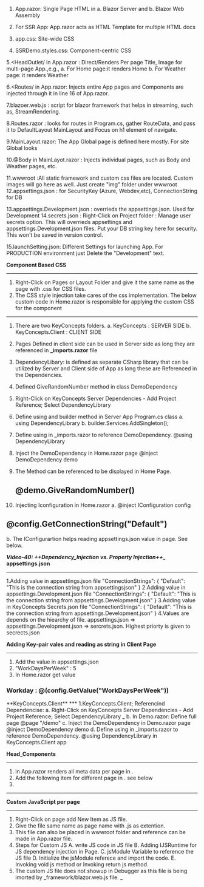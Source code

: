 
1. App.razor: Single Page HTML in 
a. Blazor Server and 
b. Blazor Web Assembly

2. For SSR App: App.razor acts as HTML Template for multiple HTML docs

3. app.css: Site-wide CSS

4. SSRDemo.styles.css: Component-centric CSS

5.<HeadOutlet/ in App.razor : Direct/Renders Per page Title, Image for multi-page App.,e.g.,
	a. For Home page:it renders <PageTitle>Home</PageTitle>
	b. For Weather page: it renders <PageTitle>Weather</PageTitle>

6.<Routes/ in App.razor: Injects entire App pages and Components are injected through it in line 16 of App.razor.

7.blazoer.web.js : script for blazor framework that helps in streaming, such as, StreamRendering.

8.Routes.razor : looks for routes in Program.cs, gather RouteData, and pass it to DefaultLayout MainLayout and Focus on h1 element of navigate.

9.MainLayout.razor: The App Global page is defined here mostly. For site Global looks

10.@Body in MainLayot.razor : Injects individual pages, such as Body and Weather pages, etc.

11.wwwroot :All static framework and custom css files are located. Custom images will go here as well. Just create "img" folder under wwwroot
12.appsettings.json : for SecurityKey (Azure, Webdev,etc), ConnectionString for DB

13.appsettings.Development.json : overrieds the appsettings.json. Used for Development
14.secrets.json : Right-Click on Project folder : Manage user secrets option. This will overrieds appsettings and appsettings.Development.json files.  Put your DB string key here for security. This won't be saved in version control.

15.launchSetting.json: Different Settings for launching App. For PRODUCTION environment just Delete the "Development" text.

**Component Based CSS**
***
1. Right-Click on Pages or Layout Folder and give it the same name as the page with .css for CSS files.
1. The CSS style injection take cares of the css implementation. The below custom code  in Home.razor is responsible for applying the custom CSS for the component
	<link rel="stylesheet" href="KeyConcepts.styles.css" />


***
1. There are two KeyConcepts folders.
	a. KeyConcepts : SERVER SIDE
	b. KeyConcepts.Client : CLIENT SIDE
2. Pages Defined in client side can be used in Server side as long they are referenced in **_imports.razor** file
3. DependencyLibary: is defined as separate CSharp library that can be utilized by Server and Client side of App as long these are Referenced in the Dependencies.
4. Defined GiveRandomNumber method in class DemoDependency
5. Right-Click on KeyConcepts Server Dependencies - Add Project Reference; Select DependencyLibrary

6. Define using and builder method in Server App Program.cs class
	a. using DependencyLibrary 
	b. builder.Services.AddSingleton<DemoDependency>();
7. Define using in _imports.razor to reference DemoDependency.	@using DependencyLibrary
8. Inject the DemoDependency in Home.razor page
	@inject DemoDependency demo
9. The Method can be referenced to be displayed in Home Page.
	<h2>@demo.GiveRandomNumber()</h2>
10. Injecting Iconfiguration in Home.razor
	a. @inject IConfiguration config
<h2>@config.GetConnectionString("Default")</h2>
	b. The IConfigurartion helps reading appsettings.json value in page. See below.

***Video-40: ++Dependency_Injection vs. Property Injection++***_	
**appsettings.json**
***
1.Adding value in appsettings.json file 
"ConnectionStrings": {
    "Default": "This is the connection string from appsettingsjson"
  }
2.Adding value in appsettings.Development.json file 
"ConnectionStrings": {
    "Default": "This is the connection string from appsettings.Development.json"
  }
3.Adding value in KeyConcepts Secrets.json file
"ConnectionStrings": {
    "Default": "This is the connection string from appsettings.Development.json"
  }
4.Values are depends on the hiearchy of file. appsettings.json => appsettings.Development.json => sercrets.json. Highest priorty is given to secrects.json

**Adding Key-pair vales and reading as string in Client Page**
***

1. Add the value in appsettings.json
1. "WorkDaysPerWeek" :  5
1. In Home.razor get value
<h3>Workday : @(config.GetValue<string>("WorkDaysPerWeek"))</h3> 
**KeyConcepts.Client**
***
1.KeyConcepts.Client; Referencind Dependencise:
	a. Right-Click on KeyConcepts Server Dependencies - Add Project Reference; Select DependencyLibrary
_	b. In Demo.razor: Define full page
		@page "/demo"
	c. Inject the DemoDependency in Demo.razor page
	@inject DemoDependency demo
	d. Define using in _imports.razor to reference DemoDependency.	@using DependencyLibrary in KeyConcepts.Client app


**Head_Components**
***
1. <HeadOutlet /> in App.razor renders all meta data per page in <HeadContent>.
1. Add the following item for different page in <HeadContent>. see below
1. <HeadContent>
    <meta name="description" content="This is the description for the home page"/>
</HeadContent>

***

**Custom JavaScript per page**
***
1. Right-Click on page add New Item as JS file.
1. Give the file same name as page name with .js as extention.
1. This file can also be placed in wwwroot folder and reference can be made in App.razor file.
1. Steps for Custom JS
	A. write JS code in JS file
	B. Adding IJSRuntime for JS dependency injection in Page.
	C. jsModule Variable to reference the JS file
	D. Initialize the jsModule referece and import the code.
	E. Invoking void js method or Invoking return js method.
3. The custom JS file does not showup in Debugger as this file is being imorted by _framework/blazor.web.js file. _